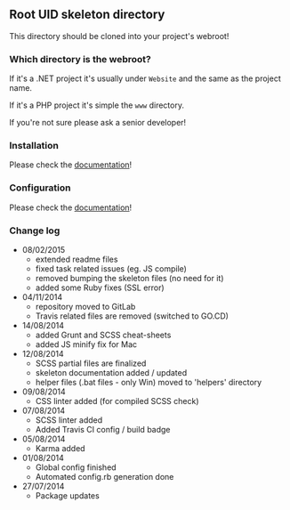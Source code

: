 ## Root UID skeleton directory

This directory should be cloned into your project's webroot!

### Which directory is the webroot?

If it's a .NET project it's usually under `Website` and the same
as the project name.

If it's a PHP project it's simple the `www` directory.

If you're not sure please ask a senior developer!

### Installation

Please check the [documentation](_frontend/skeleton-documentation/how-to-install.md)!

### Configuration

Please check the [documentation](_frontend/skeleton-documentation/how-to-configure.md)!

### Change log

- 08/02/2015
	- extended readme files
	- fixed task related issues (eg. JS compile)
	- removed bumping the skeleton files (no need for it)
	- added some Ruby fixes (SSL error)
- 04/11/2014
	- repository moved to GitLab
	- Travis related files are removed (switched to GO.CD)
- 14/08/2014
	- added Grunt and SCSS cheat-sheets
	- added JS minify fix for Mac
- 12/08/2014
	- SCSS partial files are finalized
	- skeleton documentation added / updated
	- helper files (.bat files - only Win) moved to 'helpers' directory
- 09/08/2014
	- CSS linter added (for compiled SCSS check)
- 07/08/2014
	- SCSS linter added
	- Added Travis CI config / build badge
- 05/08/2014
	- Karma added
- 01/08/2014
	- Global config finished
	- Automated config.rb generation done
- 27/07/2014
	- Package updates